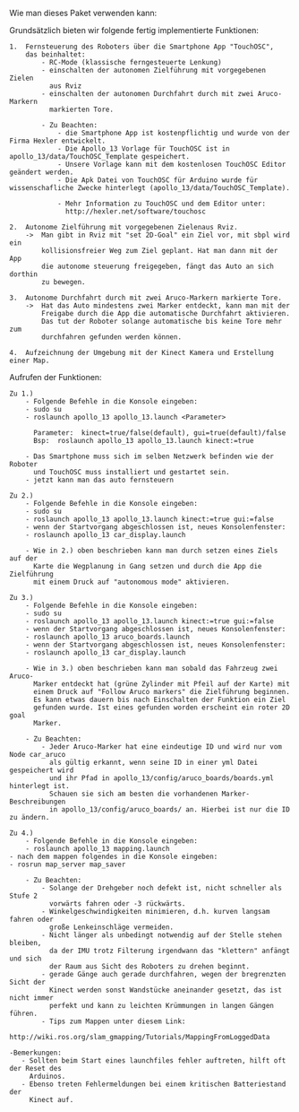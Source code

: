 Wie man dieses Paket verwenden kann:

Grundsätzlich bieten wir folgende fertig implementierte Funktionen:

    1.  Fernsteuerung des Roboters über die Smartphone App "TouchOSC",
        das beinhaltet:
            - RC-Mode (klassische ferngesteuerte Lenkung)
            - einschalten der autonomen Zielführung mit vorgegebenen Zielen
              aus Rviz
            - einschalten der autonomen Durchfahrt durch mit zwei Aruco-Markern
              markierten Tore.

            - Zu Beachten:
            	- die Smartphone App ist kostenpflichtig und wurde von der Firma Hexler entwickelt.
            	- Die Apollo_13 Vorlage für TouchOSC ist in apollo_13/data/TouchOSC_Template gespeichert.
            	- Unsere Vorlage kann mit dem kostenlosen TouchOSC Editor geändert werden.
            	- Die Apk Datei von TouchOSC für Arduino wurde für wissenschafliche Zwecke hinterlegt (apollo_13/data/TouchOSC_Template).  

            	- Mehr Information zu TouchOSC und dem Editor unter:
            	  http://hexler.net/software/touchosc 

    2.  Autonome Zielführung mit vorgegebenen Zielenaus Rviz.
        ->  Man gibt in Rviz mit "set 2D-Goal" ein Ziel vor, mit sbpl wird ein
            kollisionsfreier Weg zum Ziel geplant. Hat man dann mit der App
            die autonome steuerung freigegeben, fängt das Auto an sich dorthin
            zu bewegen.

    3.  Autonome Durchfahrt durch mit zwei Aruco-Markern markierte Tore.
        ->  Hat das Auto mindestens zwei Marker entdeckt, kann man mit der
            Freigabe durch die App die automatische Durchfahrt aktivieren.
            Das tut der Roboter solange automatische bis keine Tore mehr zum
            durchfahren gefunden werden können.

    4.  Aufzeichnung der Umgebung mit der Kinect Kamera und Erstellung einer Map.

Aufrufen der Funktionen:

    Zu 1.)
        - Folgende Befehle in die Konsole eingeben:
        - sudo su
        - roslaunch apollo_13 apollo_13.launch <Parameter>

          Parameter:  kinect=true/false(default), gui=true(default)/false
          Bsp:  roslaunch apollo_13 apollo_13.launch kinect:=true

        - Das Smartphone muss sich im selben Netzwerk befinden wie der Roboter
          und TouchOSC muss installiert und gestartet sein.
        - jetzt kann man das auto fernsteuern

    Zu 2.)
        - Folgende Befehle in die Konsole eingeben:
        - sudo su
        - roslaunch apollo_13 apollo_13.launch kinect:=true gui:=false
        - wenn der Startvorgang abgeschlossen ist, neues Konsolenfenster:
        - roslaunch apollo_13 car_display.launch

        - Wie in 2.) oben beschrieben kann man durch setzen eines Ziels auf der
          Karte die Wegplanung in Gang setzen und durch die App die Zielführung
          mit einem Druck auf "autonomous mode" aktivieren.

    Zu 3.)
        - Folgende Befehle in die Konsole eingeben:
        - sudo su
        - roslaunch apollo_13 apollo_13.launch kinect:=true gui:=false
        - wenn der Startvorgang abgeschlossen ist, neues Konsolenfenster:
        - roslaunch apollo_13 aruco_boards.launch
        - wenn der Startvorgang abgeschlossen ist, neues Konsolenfenster:
        - roslaunch apollo_13 car_display.launch

        - Wie in 3.) oben beschrieben kann man sobald das Fahrzeug zwei Aruco-
          Marker entdeckt hat (grüne Zylinder mit Pfeil auf der Karte) mit
          einem Druck auf "Follow Aruco markers" die Zielführung beginnen.
          Es kann etwas dauern bis nach Einschalten der Funktion ein Ziel
          gefunden wurde. Ist eines gefunden worden erscheint ein roter 2D goal
          Marker.

        - Zu Beachten:
        	- Jeder Aruco-Marker hat eine eindeutige ID und wird nur vom Node car_aruco 
        	  als gültig erkannt, wenn seine ID in einer yml Datei gespeichert wird 
        	  und ihr Pfad in apollo_13/config/aruco_boards/boards.yml hinterlegt ist.
        	  Schauen sie sich am besten die vorhandenen Marker-Beschreibungen 
        	  in apollo_13/config/aruco_boards/ an. Hierbei ist nur die ID zu ändern. 

    Zu 4.)
        - Folgende Befehle in die Konsole eingeben:
        - roslaunch apollo_13 mapping.launch
	- nach dem mappen folgendes in die Konsole eingeben:
	- rosrun map_server map_saver

        - Zu Beachten:
            - Solange der Drehgeber noch defekt ist, nicht schneller als Stufe 2
              vorwärts fahren oder -3 rückwärts.
            - Winkelgeschwindigkeiten minimieren, d.h. kurven langsam fahren oder
              große Lenkeinschläge vermeiden.
            - Nicht länger als unbedingt notwendig auf der Stelle stehen bleiben,
              da der IMU trotz Filterung irgendwann das "klettern" anfängt und sich
              der Raum aus Sicht des Roboters zu drehen beginnt.
            - gerade Gänge auch gerade durchfahren, wegen der bregrenzten Sicht der
              Kinect werden sonst Wandstücke aneinander gesetzt, das ist nicht immer
              perfekt und kann zu leichten Krümmungen in langen Gängen führen.
            - Tips zum Mappen unter diesem Link:
              http://wiki.ros.org/slam_gmapping/Tutorials/MappingFromLoggedData

	-Bemerkungen:
	   - Sollten beim Start eines launchfiles fehler auftreten, hilft oft der Reset des
	     Arduinos.
	   - Ebenso treten Fehlermeldungen bei einem kritischen Batteriestand der 
	     Kinect auf.
